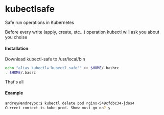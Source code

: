 # kubectlsafe
Safe run operations in Kubernetes

Before every write (apply, create, etc...) operation kubectl will ask you about you choise

#### Installation
Download kubectl-safe to /usr/local/bin

```sh
echo "alias kubectl='kubectl safe'" >> $HOME/.bashrc
. $HOME/.basrc
```

That's all

#### Example

```sh
andrey@andreypc:$ kubectl delete pod nginx-549cfdbc34-jdos4
Current context is kube-prod. Show must go on? y
```
